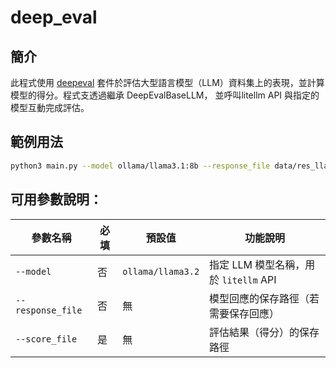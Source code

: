 # deep_eval

## 簡介

此程式使用 [deepeval](https://github.com/confident-ai/deepeval) 套件於評估大型語言模型（LLM）資料集上的表現，並計算模型的得分。程式支透過繼承 DeepEvalBaseLLM， 並呼叫litellm API 與指定的模型互動完成評估。

## 範例用法
```bash
python3 main.py --model ollama/llama3.1:8b --response_file data/res_llama3.1:8b.csv --score_file MMLU_llama3.1:8b.csv
```

## 可用參數說明：
| 參數名稱           | 必填   | 預設值                      | 功能說明                                                                 |
|--------------------|--------|----------------------------|------------------------------------------------------------------------|
| `--model`          | 否     | `ollama/llama3.2`          | 指定 LLM 模型名稱，用於 `litellm` API                                    |
| `--response_file`  | 否     | 無                         | 模型回應的保存路徑（若需要保存回應）                                      |
| `--score_file`     | 是     | 無                         | 評估結果（得分）的保存路徑                                              |
